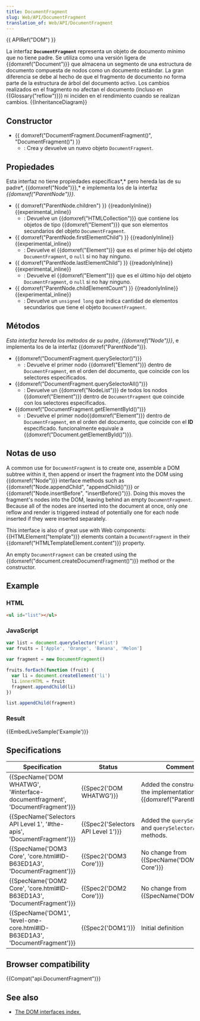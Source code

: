 ```yaml
---
title: DocumentFragment
slug: Web/API/DocumentFragment
translation_of: Web/API/DocumentFragment
---
```


{{ APIRef("DOM") }}

La interfaz **`DocumentFragment`** representa un objeto de documento mínimo que no tiene padre. Se utiliza como una versión ligera de {{domxref("Document")}} que almacena un segmento de una estructura de documento compuesta de nodos como un documento estándar. La gran diferencia se debe al hecho de que el fragmento de documento no forma parte de la estructura de árbol del documento activo. Los cambios realizados en el fragmento no afectan el documento (incluso en {{Glossary("reflow")}}) ni inciden en el rendimiento cuando se realizan cambios. {{InheritanceDiagram}}

## Constructor

- {{ domxref("DocumentFragment.DocumentFragment()", "DocumentFragment()") }}
  - : Crea y devuelve un nuevo objeto `DocumentFragment`.

## Propiedades

Esta interfaz no tiene propiedades específicas*,* pero hereda las de su padre*, {{domxref("Node")}},* e implementa los de la interfaz _{{domxref("ParentNode")}}._

- {{ domxref("ParentNode.children") }} {{readonlyInline}}{{experimental_inline}}
  - : Devuelve un {{domxref("HTMLCollection")}} que contiene los objetos de tipo {{domxref("Element")}} que son elementos secundarios del objeto `DocumentFragment`.
- {{ domxref("ParentNode.firstElementChild") }} {{readonlyInline}}{{experimental_inline}}
  - : Devuelve el {{domxref("Element")}} que es el primer hijo del objeto `DocumentFragment`, o `null` si no hay ninguno.
- {{ domxref("ParentNode.lastElementChild") }} {{readonlyInline}}{{experimental_inline}}
  - : Devuelve el {{domxref("Element")}} que es el último hijo del objeto `DocumentFragment`, o `null` si no hay ninguno.
- {{ domxref("ParentNode.childElementCount") }} {{readonlyInline}}{{experimental_inline}}
  - : Devuelve un `unsigned long` que indica cantidad de elementos secundarios que tiene el objeto `DocumentFragment`.

## Métodos

_Esta interfaz hereda los métodos de su padre_, _{{domxref("Node")}}_, e implementa los de la interfaz {{domxref("ParentNode")}}_._

- {{domxref("DocumentFragment.querySelector()")}}
  - : Devuelve el primer nodo {{domxref("Element")}} dentro de `DocumentFragment`, en el orden del documento, que coincide con los selectores especificados.
- {{domxref("DocumentFragment.querySelectorAll()")}}
  - : Devuelve un {{domxref("NodeList")}} de todos los nodos {{domxref("Element")}} dentro de `DocumentFragment` que coincide con los selectores especificados.
- {{domxref("DocumentFragment.getElementById()")}}
  - : Devuelve el primer nodo{{domxref("Element")}} dentro de `DocumentFragment`, en el orden del documento, que coincide con el **ID** especificado. funcionalmente equivale a {{domxref("Document.getElementById()")}}.

## Notas de uso

A common use for `DocumentFragment` is to create one, assemble a DOM subtree within it, then append or insert the fragment into the DOM using {{domxref("Node")}} interface methods such as {{domxref("Node.appendChild", "appendChild()")}} or {{domxref("Node.insertBefore", "insertBefore()")}}. Doing this moves the fragment's nodes into the DOM, leaving behind an empty `DocumentFragment`. Because all of the nodes are inserted into the document at once, only one reflow and render is triggered instead of potentially one for each node inserted if they were inserted separately.

This interface is also of great use with Web components: {{HTMLElement("template")}} elements contain a `DocumentFragment` in their {{domxref("HTMLTemplateElement.content")}} property.

An empty `DocumentFragment` can be created using the {{domxref("document.createDocumentFragment()")}} method or the constructor.

## Example

### HTML

```html
<ul id="list"></ul>
```

### JavaScript

```js
var list = document.querySelector('#list')
var fruits = ['Apple', 'Orange', 'Banana', 'Melon']

var fragment = new DocumentFragment()

fruits.forEach(function (fruit) {
  var li = document.createElement('li')
  li.innerHTML = fruit
  fragment.appendChild(li)
})

list.appendChild(fragment)
```

### Result

{{EmbedLiveSample('Example')}}

## Specifications

| Specification                                                                                            | Status                                       | Comment                                                                           |
| -------------------------------------------------------------------------------------------------------- | -------------------------------------------- | --------------------------------------------------------------------------------- |
| {{SpecName('DOM WHATWG', '#interface-documentfragment', 'DocumentFragment')}} | {{Spec2('DOM WHATWG')}}             | Added the constructor and the implementation of {{domxref("ParentNode")}}. |
| {{SpecName('Selectors API Level 1', '#the-apis', 'DocumentFragment')}}             | {{Spec2('Selectors API Level 1')}} | Added the `querySelector()` and `querySelectorAll()` methods.                     |
| {{SpecName('DOM3 Core', 'core.html#ID-B63ED1A3', 'DocumentFragment')}}             | {{Spec2('DOM3 Core')}}                 | No change from {{SpecName('DOM2 Core')}}                                   |
| {{SpecName('DOM2 Core', 'core.html#ID-B63ED1A3', 'DocumentFragment')}}             | {{Spec2('DOM2 Core')}}                 | No change from {{SpecName('DOM1')}}                                       |
| {{SpecName('DOM1', 'level-one-core.html#ID-B63ED1A3', 'DocumentFragment')}}     | {{Spec2('DOM1')}}                     | Initial definition                                                                |

## Browser compatibility

{{Compat("api.DocumentFragment")}}

## See also

- [The DOM interfaces index.](/es/docs/Web/API/Document_Object_Model)
